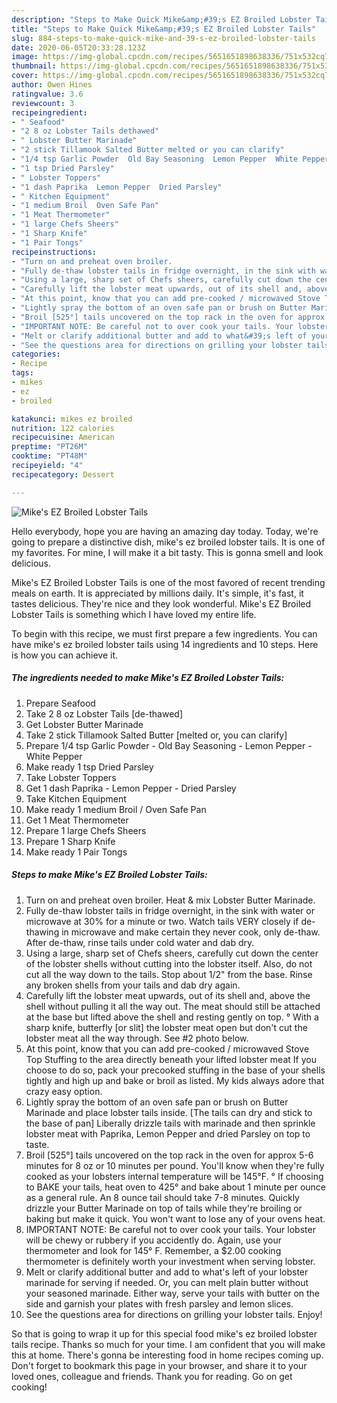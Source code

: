 ```yaml
---
description: "Steps to Make Quick Mike&amp;#39;s EZ Broiled Lobster Tails"
title: "Steps to Make Quick Mike&amp;#39;s EZ Broiled Lobster Tails"
slug: 884-steps-to-make-quick-mike-and-39-s-ez-broiled-lobster-tails
date: 2020-06-05T20:33:28.123Z
image: https://img-global.cpcdn.com/recipes/5651651898638336/751x532cq70/mikes-ez-broiled-lobster-tails-recipe-main-photo.jpg
thumbnail: https://img-global.cpcdn.com/recipes/5651651898638336/751x532cq70/mikes-ez-broiled-lobster-tails-recipe-main-photo.jpg
cover: https://img-global.cpcdn.com/recipes/5651651898638336/751x532cq70/mikes-ez-broiled-lobster-tails-recipe-main-photo.jpg
author: Owen Hines
ratingvalue: 3.6
reviewcount: 3
recipeingredient:
- " Seafood"
- "2 8 oz Lobster Tails dethawed"
- " Lobster Butter Marinade"
- "2 stick Tillamook Salted Butter melted or you can clarify"
- "1/4 tsp Garlic Powder  Old Bay Seasoning  Lemon Pepper  White Pepper"
- "1 tsp Dried Parsley"
- " Lobster Toppers"
- "1 dash Paprika  Lemon Pepper  Dried Parsley"
- " Kitchen Equipment"
- "1 medium Broil  Oven Safe Pan"
- "1 Meat Thermometer"
- "1 large Chefs Sheers"
- "1 Sharp Knife"
- "1 Pair Tongs"
recipeinstructions:
- "Turn on and preheat oven broiler.                                           Heat &amp; mix Lobster Butter Marinade."
- "Fully de-thaw lobster tails in fridge overnight, in the sink with water or microwave at 30% for a minute or two. Watch tails VERY closely if de-thawing in microwave and make certain they never cook, only de-thaw. After de-thaw, rinse tails under cold water and dab dry."
- "Using a large, sharp set of Chefs sheers, carefully cut down the center of the lobster shells without cutting into the lobster itself. Also, do not cut all the way down to the tails. Stop about 1/2&#34; from the base. Rinse any broken shells from your tails and dab dry again."
- "Carefully lift the lobster meat upwards, out of its shell and, above the shell without pulling it all the way out. The meat should still be attached at the base but lifted above the shell and resting gently on top.                                                  ° With a sharp knife, butterfly [or slit] the lobster meat open but don&#39;t cut the lobster meat all the way through.  See #2 photo below."
- "At this point, know that you can add pre-cooked / microwaved Stove Top Stuffing to the area directly beneath your lifted lobster meat If you choose to do so, pack your precooked stuffing in the base of your shells tightly and high up and bake or broil as listed. My kids always adore that crazy easy option."
- "Lightly spray the bottom of an oven safe pan or brush on Butter Marinade and place lobster tails inside. [The tails can dry and stick to the base of pan] Liberally drizzle tails with marinade and then sprinkle lobster meat with Paprika, Lemon Pepper and dried Parsley on top to taste."
- "Broil [525°] tails uncovered on the top rack in the oven for approx 5-6 minutes for 8 oz or 10 minutes per pound. You&#39;ll know when they&#39;re fully cooked as your lobsters internal temperature will be 145°F.                                                                                             ° If choosing to BAKE your tails, heat oven to 425° and bake about 1 minute per ounce as a general rule. An 8 ounce tail should take 7-8 minutes. Quickly drizzle your Butter Marinade on top of tails while they&#39;re broiling or baking but make it quick. You won&#39;t want to lose any of your ovens heat."
- "IMPORTANT NOTE: Be careful not to over cook your tails. Your lobster will be chewy or rubbery if you accidently do. Again, use your thermometer and look for 145° F. Remember, a $2.00 cooking thermometer is definitely worth your investment when serving lobster."
- "Melt or clarify additional butter and add to what&#39;s left of your lobster marinade for serving if needed. Or, you can melt plain butter without your seasoned marinade. Either way, serve your tails with butter on the side and garnish your plates with fresh parsley and lemon slices."
- "See the questions area for directions on grilling your lobster tails. Enjoy!"
categories:
- Recipe
tags:
- mikes
- ez
- broiled

katakunci: mikes ez broiled 
nutrition: 122 calories
recipecuisine: American
preptime: "PT26M"
cooktime: "PT48M"
recipeyield: "4"
recipecategory: Dessert

---
```



![Mike&#39;s EZ Broiled Lobster Tails](https://img-global.cpcdn.com/recipes/5651651898638336/751x532cq70/mikes-ez-broiled-lobster-tails-recipe-main-photo.jpg)

Hello everybody, hope you are having an amazing day today. Today, we're going to prepare a distinctive dish, mike&#39;s ez broiled lobster tails. It is one of my favorites. For mine, I will make it a bit tasty. This is gonna smell and look delicious.

Mike&#39;s EZ Broiled Lobster Tails is one of the most favored of recent trending meals on earth. It is appreciated by millions daily. It's simple, it's fast, it tastes delicious. They're nice and they look wonderful. Mike&#39;s EZ Broiled Lobster Tails is something which I have loved my entire life.




To begin with this recipe, we must first prepare a few ingredients. You can have mike&#39;s ez broiled lobster tails using 14 ingredients and 10 steps. Here is how you can achieve it.

<!--inarticleads1-->

##### The ingredients needed to make Mike&#39;s EZ Broiled Lobster Tails:

1. Prepare  Seafood
1. Take 2 8 oz Lobster Tails [de-thawed]
1. Get  Lobster Butter Marinade
1. Take 2 stick Tillamook Salted Butter [melted or, you can clarify]
1. Prepare 1/4 tsp Garlic Powder - Old Bay Seasoning - Lemon Pepper - White Pepper
1. Make ready 1 tsp Dried Parsley
1. Take  Lobster Toppers
1. Get 1 dash Paprika - Lemon Pepper - Dried Parsley
1. Take  Kitchen Equipment
1. Make ready 1 medium Broil / Oven Safe Pan
1. Get 1 Meat Thermometer
1. Prepare 1 large Chefs Sheers
1. Prepare 1 Sharp Knife
1. Make ready 1 Pair Tongs




<!--inarticleads2-->

##### Steps to make Mike&#39;s EZ Broiled Lobster Tails:

1. Turn on and preheat oven broiler.                                           Heat &amp; mix Lobster Butter Marinade.
1. Fully de-thaw lobster tails in fridge overnight, in the sink with water or microwave at 30% for a minute or two. Watch tails VERY closely if de-thawing in microwave and make certain they never cook, only de-thaw. After de-thaw, rinse tails under cold water and dab dry.
1. Using a large, sharp set of Chefs sheers, carefully cut down the center of the lobster shells without cutting into the lobster itself. Also, do not cut all the way down to the tails. Stop about 1/2&#34; from the base. Rinse any broken shells from your tails and dab dry again.
1. Carefully lift the lobster meat upwards, out of its shell and, above the shell without pulling it all the way out. The meat should still be attached at the base but lifted above the shell and resting gently on top.                                                  ° With a sharp knife, butterfly [or slit] the lobster meat open but don&#39;t cut the lobster meat all the way through.  See #2 photo below.
1. At this point, know that you can add pre-cooked / microwaved Stove Top Stuffing to the area directly beneath your lifted lobster meat If you choose to do so, pack your precooked stuffing in the base of your shells tightly and high up and bake or broil as listed. My kids always adore that crazy easy option.
1. Lightly spray the bottom of an oven safe pan or brush on Butter Marinade and place lobster tails inside. [The tails can dry and stick to the base of pan] Liberally drizzle tails with marinade and then sprinkle lobster meat with Paprika, Lemon Pepper and dried Parsley on top to taste.
1. Broil [525°] tails uncovered on the top rack in the oven for approx 5-6 minutes for 8 oz or 10 minutes per pound. You&#39;ll know when they&#39;re fully cooked as your lobsters internal temperature will be 145°F.                                                                                             ° If choosing to BAKE your tails, heat oven to 425° and bake about 1 minute per ounce as a general rule. An 8 ounce tail should take 7-8 minutes. Quickly drizzle your Butter Marinade on top of tails while they&#39;re broiling or baking but make it quick. You won&#39;t want to lose any of your ovens heat.
1. IMPORTANT NOTE: Be careful not to over cook your tails. Your lobster will be chewy or rubbery if you accidently do. Again, use your thermometer and look for 145° F. Remember, a $2.00 cooking thermometer is definitely worth your investment when serving lobster.
1. Melt or clarify additional butter and add to what&#39;s left of your lobster marinade for serving if needed. Or, you can melt plain butter without your seasoned marinade. Either way, serve your tails with butter on the side and garnish your plates with fresh parsley and lemon slices.
1. See the questions area for directions on grilling your lobster tails. Enjoy!




So that is going to wrap it up for this special food mike&#39;s ez broiled lobster tails recipe. Thanks so much for your time. I am confident that you will make this at home. There's gonna be interesting food in home recipes coming up. Don't forget to bookmark this page in your browser, and share it to your loved ones, colleague and friends. Thank you for reading. Go on get cooking!

